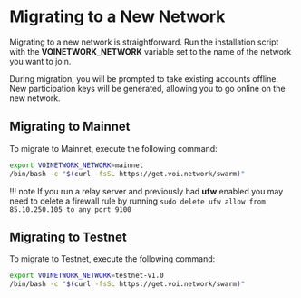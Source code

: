 # Migrating to a New Network

Migrating to a new network is straightforward. Run the installation script with the **VOINETWORK_NETWORK** variable set to the
name of the network you want to join.

During migration, you will be prompted to take existing accounts offline.
New participation keys will be generated, allowing you to go online on the new network.

## Migrating to Mainnet

To migrate to Mainnet, execute the following command:

```bash
export VOINETWORK_NETWORK=mainnet
/bin/bash -c "$(curl -fsSL https://get.voi.network/swarm)"
```

!!! note
    If you run a relay server and previously had **ufw** enabled you may need to delete a firewall rule by running `sudo delete ufw allow from 85.10.250.105 to any port 9100`

## Migrating to Testnet

To migrate to Testnet, execute the following command:

```bash
export VOINETWORK_NETWORK=testnet-v1.0
/bin/bash -c "$(curl -fsSL https://get.voi.network/swarm)"
```
